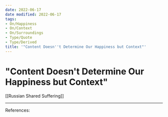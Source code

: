```yaml
---
date: 2022-06-17
date modified: 2022-06-17
tags:
- On/Happiness
- On/Context
- On/Surroundings
- Type/Quote
- Type/Derived
title: '"Content Doesn''t Determine Our Happiness but Context"'
---
```


# "Content Doesn't Determine Our Happiness but Context"
[[Russian Shared Suffering]]

---
References: